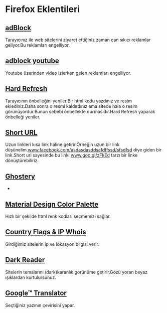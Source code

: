 # Firefox Eklentileri

## [adBlock](https://adblockplus.org/)

Tarayıcınız ile web sitelerini ziyaret ettiğiniz zaman can sıkıcı reklamlar geliyor.Bu reklamları engelliyor.

## [adblock youtube](https://addons.mozilla.org/en-US/firefox/addon/adblock-for-youtube/)

Youtube üzerinden video izlerken gelen reklamları engelliyor.

## [Hard Refresh](https://addons.mozilla.org/tr/firefox/addon/hard-refresh-button/)

Tarayıcının önbelleğini yeniler.Bir html kodu yazdınız ve resim eklediniz.Daha sonra o resmi kaldırdınız ama sitede hala o resim görünüyordur.Bunun sebebi önbellekte durmasıdır.Hard Refresh yaparak önbelleği yeniler.

## [Short URL](https://addons.mozilla.org/tr/firefox/addon/copy-shorturl/)

Uzun linkleri kısa link haline getirir.Örneğin uzun bir link düşünelim.www.facebook.com/asdasdasddsafdffssd/sfsdfsd diye giden bir link.Short url sayesinde bu linki www.goo.gl/zFkEd tarzı bir linke dönüştürebiliriz.

## [Ghostery](https://addons.mozilla.org/en-US/firefox/addon/ghostery/?src=search)
-

## [Material Design Color Palette](https://addons.mozilla.org/en-US/firefox/addon/material-design-color-palette/)

Hızlı bir şekilde html renk kodları seçmemizi sağlar.

## [Country Flags & IP Whois](https://addons.mozilla.org/en-US/firefox/addon/country-flags-ip-whois/)

Girdiğimiz sitelerin ip ve lokasyon bilgisi verir.

## [Dark Reader](https://addons.mozilla.org/tr/firefox/addon/darkreader/)

Sitelerin temalarını (dark)karanlık görünüme getirir.Gözü yoran beyaz ışıklardan kurtulursunuz.

## [Google™ Translator](https://addons.mozilla.org/tr/firefox/addon/google-translator-webextension/)

Seçtiğiniz yazının çevirisini yapar.
